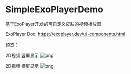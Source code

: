 # SimpleExoPlayerDemo
基于ExoPlayer开发的可自定义皮肤的视频播放器

ExoPlayer Doc: https://exoplayer.dev/ui-components.html

预览：

2D视频 竖屏显示
![png](https://github.com/sunzoulin/SimpleExoPlayerDemo/blob/master/pic/device-2021-07-09-103136.png)

2D视频 横屏显示
![png](https://github.com/sunzoulin/SimpleExoPlayerDemo/blob/master/pic/device-2021-07-09-145348.png)